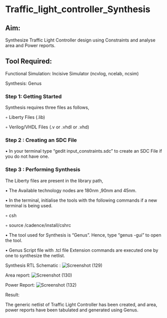 # Traffic_light_controller_Synthesis

## Aim:

Synthesize Traffic Light Controller design using Constraints and analyse area and Power reports.

## Tool Required:

Functional Simulation: Incisive Simulator (ncvlog, ncelab, ncsim)

Synthesis: Genus

### Step 1: Getting Started

Synthesis requires three files as follows,

◦ Liberty Files (.lib)

◦ Verilog/VHDL Files (.v or .vhdl or .vhd)

### Step 2 : Creating an SDC File

•	In your terminal type “gedit input_constraints.sdc” to create an SDC File if you do not have one.

### Step 3 : Performing Synthesis

The Liberty files are present in the library path,

• The Available technology nodes are 180nm ,90nm and 45nm.

• In the terminal, initialise the tools with the following commands if a new terminal is being used.

◦ csh

◦ source /cadence/install/cshrc

• The tool used for Synthesis is “Genus”. Hence, type “genus -gui” to open the tool.

• Genus Script file with .tcl file Extension commands are executed one by one to synthesize the netlist.

Synthesis RTL Schematic :
![Screenshot (129)](https://github.com/user-attachments/assets/40d43e76-c09d-4e74-8900-3ac2a328f0f0)

Area report:
![Screenshot (130)](https://github.com/user-attachments/assets/1882eeb9-940f-4753-9d24-496e1d25176a)

Power Report:
![Screenshot (132)](https://github.com/user-attachments/assets/8372d0f5-fff0-4668-8c2b-f3a666e386b9)

Result:

The generic netlist of Traffic Light Controller has been created, and area, power reports have been tabulated and generated using Genus.
